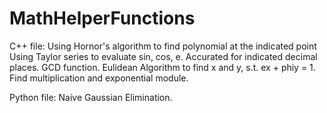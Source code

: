 # MathHelperFunctions
  C++ file:
    Using Hornor's algorithm to find polynomial at the indicated point
    Using Taylor series to evaluate sin, cos, e. Accurated for indicated decimal places.
    GCD function.
    Eulidean Algorithm to find x and y, s.t. ex + phiy = 1.
    Find multiplication and exponential module.
    
  Python file:
    Naive Gaussian Elimination.
